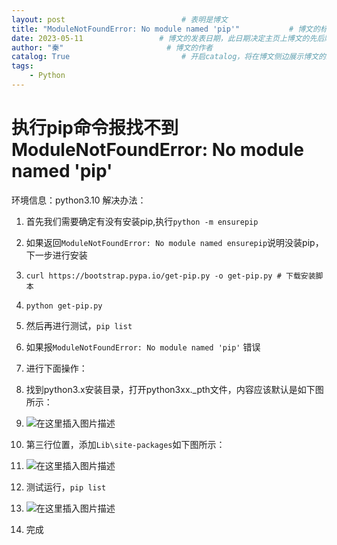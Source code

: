 ```yaml
---
layout: post                          # 表明是博文  
title: "ModuleNotFoundError: No module named 'pip'"           # 博文的标题  
date: 2023-05-11                 # 博文的发表日期，此日期决定主页上博文的先后顺序  
author: "秦"                       # 博文的作者  
catalog: True                         # 开启catalog，将在博文侧边展示博文的结构  
tags:
    - Python
---
```

# 执行pip命令报找不到ModuleNotFoundError: No module named 'pip' 

环境信息：python3.10
解决办法：

 1. 首先我们需要确定有没有安装pip,执行`python -m ensurepip`
 2. 如果返回`ModuleNotFoundError: No module named ensurepip`说明没装pip，下一步进行安装
 3. `curl https://bootstrap.pypa.io/get-pip.py -o get-pip.py # 下载安装脚本`
 4. `python get-pip.py`
 5. 然后再进行测试，`pip list`
 6. 如果报`ModuleNotFoundError: No module named 'pip'` 错误
 7. 进行下面操作：
 8. 找到python3.x安装目录，打开python3xx._pth文件，内容应该默认是如下图所示：
 9. ![在这里插入图片描述](https://img-blog.csdnimg.cn/d723057ffaba4c018b347fd51b6554bd.png)


 10. 第三行位置，添加`Lib\site-packages`如下图所示：
 11. ![在这里插入图片描述](https://img-blog.csdnimg.cn/3f2bf5d215754739b4aed2b9bcacf09f.png)
 12. 测试运行，`pip list`
 13. ![在这里插入图片描述](https://img-blog.csdnimg.cn/c21538822ffe4ccd8ccc32fbc1878c40.png)
 14. 完成